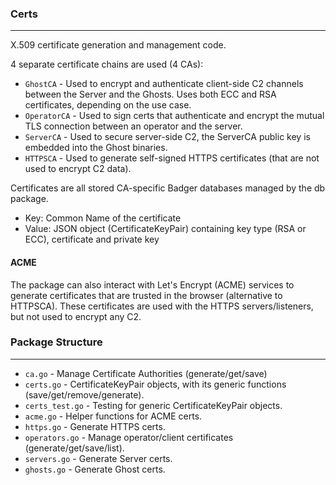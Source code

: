 ### Certs
----

X.509 certificate generation and management code. 

4 separate certificate chains are used (4 CAs):

* `GhostCA`     - Used to encrypt and authenticate client-side C2 channels between the Server and the Ghosts.
                  Uses both ECC and RSA certificates, depending on the use case.
* `OperatorCA`  - Used to sign certs that authenticate and encrypt the mutual TLS connection between an operator and the server.
* `ServerCA`    - Used to secure server-side C2, the ServerCA public key is embedded into the Ghost binaries.
* `HTTPSCA`     - Used to generate self-signed HTTPS certificates (that are not used to encrypt C2 data).

Certificates are all stored CA-specific Badger databases managed by the db package.
* Key:      Common Name of the certificate
* Value:    JSON object (CertificateKeyPair) containing key type (RSA or ECC), certificate and private key


#### ACME

The package can also interact with Let's Encrypt (ACME) services to generate certificates that are trusted in the browser
(alternative to HTTPSCA). These certificates are used with the HTTPS servers/listeners, but not used to encrypt any C2.


### Package Structure 
----

* `ca.go`           - Manage Certificate Authorities (generate/get/save)
* `certs.go`        - CertificateKeyPair objects, with its generic functions (save/get/remove/generate).
* `certs_test.go`   - Testing for generic CertificateKeyPair objects.
* `acme.go`         - Helper functions for ACME certs.
* `https.go`        - Generate HTTPS certs.
* `operators.go`    - Manage operator/client certificates (generate/get/save/list).
* `servers.go`      - Generate Server certs.
* `ghosts.go`       - Generate Ghost certs. 

